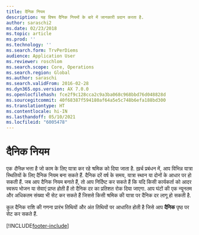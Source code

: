 ```yaml
---
title: दैनिक नियम
description: यह विषय दैनिक नियमों के बारे में जानकारी प्रदान करता है.
author: saraschi2
ms.date: 02/23/2018
ms.topic: article
ms.prod: ''
ms.technology: ''
ms.search.form: TrvPerDiems
audience: Application User
ms.reviewer: roschlom
ms.search.scope: Core, Operations
ms.search.region: Global
ms.author: saraschi
ms.search.validFrom: 2016-02-28
ms.dyn365.ops.version: AX 7.0.0
ms.openlocfilehash: fce2f9c128cca2c9a3ba068c968bbd76d048828d
ms.sourcegitcommit: 40f68387f594180af64a5e5c748b6efa188bd300
ms.translationtype: HT
ms.contentlocale: hi-IN
ms.lasthandoff: 05/10/2021
ms.locfileid: "6005478"
---
```

# <a name="per-diem-rules"></a>दैनिक नियम

एक *दैनिक* भत्ता है जो काम के लिए यात्रा कर रहे श्रमिक को दिया जाता है. ख़र्च प्रबंधन में, आप विभिन्न यात्रा स्थितियों के लिए दैनिक नियम बना सकते हैं. दैनिक दरें वर्ष के समय, यात्रा स्थान या दोनों के आधार पर हो सकती हैं. जब आप दैनिक नियम बनाते हैं, तो आप निर्दिष्ट कर सकते हैं कि यदि किसी कार्यकर्ता को आदर स्वरूप भोजन या सेवाएं प्राप्त होती हैं तो दैनिक दर का प्रतिशत रोक दिया जाएगा. आप घंटों की एक न्यूनतम और अधिकतम संख्या भी सेट कर सकते हैं जिससे किसी श्रमिक की यात्रा पर दैनिक दर लागू हो सकती है.

कुल दैनिक राशि की गणना प्रारंभ तिथियों और अंत तिथियों पर आधारित होती है जिसे आप **दैनिक** पृष्ठ पर सेट कर सकते हैं.


[!INCLUDE[footer-include](../includes/footer-banner.md)]